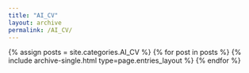 ```yaml
---
title: "AI_CV"
layout: archive
permalink: /AI_CV/
---
```

{% assign posts = site.categories.AI_CV %}
{% for post in posts %} {% include archive-single.html type=page.entries_layout %} {% endfor %}